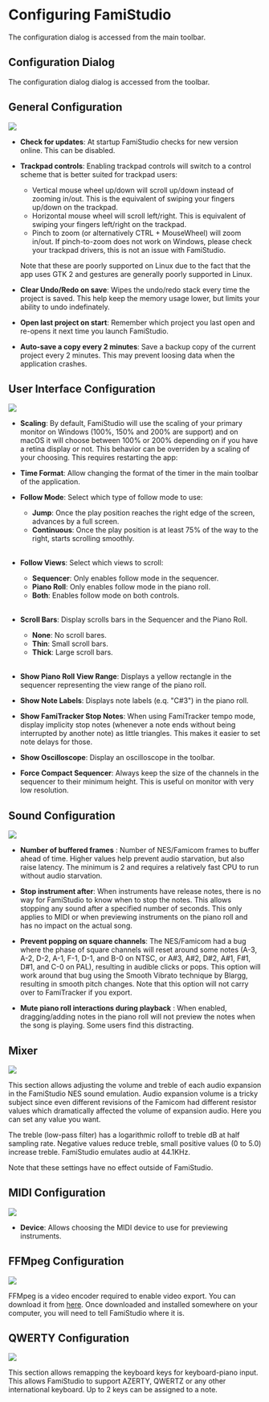 # Configuring FamiStudio

The configuration dialog is accessed from the main toolbar.

## Configuration Dialog

The configuration dialog dialog is accessed from the toolbar.

## General Configuration

![](images/ConfigGeneral.png#center)

* **Check for updates**: At startup FamiStudio checks for new version online. This can be disabled.

* **Trackpad controls**: Enabling trackpad controls will switch to a control scheme that is better suited for trackpad users:

    * Vertical mouse wheel up/down will scroll up/down instead of zooming in/out. This is the equivalent of swiping your fingers up/down on the trackpad.
    * Horizontal mouse wheel will scroll left/right. This is equivalent of swiping your fingers left/right on the trackpad.
    * Pinch to zoom (or alternatively CTRL + MouseWheel) will zoom in/out. If pinch-to-zoom does not work on Windows, please check your trackpad drivers, this is not an issue with FamiStudio.

    Note that these are poorly supported on Linux due to the fact that the app uses GTK 2 and gestures are generally poorly supported in Linux.

* **Clear Undo/Redo on save**: Wipes the undo/redo stack every time the project is saved. This help keep the memory usage lower, but limits your ability to undo indefinately.

* **Open last project on start**: Remember which project you last open and re-opens it next time you launch FamiStudio.

* **Auto-save a copy every 2 minutes**: Save a backup copy of the current project every 2 minutes. This may prevent loosing data when the application crashes.

## User Interface Configuration

![](images/ConfigUI.png#center)

* **Scaling**: By default, FamiStudio will use the scaling of your primary monitor on Windows (100%, 150% and 200% are support) and on macOS it will choose between 100% or 200% depending on if you have a retina display or not. This behavior can be overriden by a scaling of your choosing. This requires restarting the app:

* **Time Format**: Allow changing the format of the timer in the main toolbar of the application. 

* **Follow Mode**: Select which type of follow mode to use:

    * **Jump**: Once the play position reaches the right edge of the screen, advances by a full screen.
    * **Continuous**: Once the play position is at least 75% of the way to the right, starts scrolling smoothly.<br><br>

* **Follow Views**: Select which views to scroll:

    * **Sequencer**: Only enables follow mode in the sequencer.
    * **Piano Roll**: Only enables follow mode in the piano roll.
    * **Both**: Enables follow mode on both controls.<br><br>

* **Scroll Bars**: Display scrolls bars in the Sequencer and the Piano Roll.

    * **None**: No scroll bares.
    * **Thin**: Small scroll bars.
    * **Thick**: Large scroll bars.<br><br>

* **Show Piano Roll View Range**: Displays a yellow rectangle in the sequencer representing the view range of the piano roll.

* **Show Note Labels**: Displays note labels (e.q. "C#3") in the piano roll.

* **Show FamiTracker Stop Notes**: When using FamiTracker tempo mode, display implicity stop notes (whenever a note ends without being interrupted by another note) as little triangles. This makes it easier to set note delays for those.

* **Show Oscilloscope**: Display an oscilloscope in the toolbar.

* **Force Compact Sequencer**: Always keep the size of the channels in the sequencer to their minimum height. This is useful on monitor with very low resolution. 

## Sound Configuration

![](images/ConfigSound.png#center)

* **Number of buffered frames** : Number of NES/Famicom frames to buffer ahead of time. Higher values help prevent audio starvation, but also raise latency. The minimum is 2 and requires a relatively fast CPU to run without audio starvation.

* **Stop instrument after**: When instruments have release notes, there is no way for FamiStudio to know when to stop the notes. This allows stopping any sound after a specified number of seconds. This only applies to MIDI or when previewing instruments on the piano roll and has no impact on the actual song.

* **Prevent popping on square channels**: The NES/Famicom had a bug where the phase of square channels will reset around some notes (A-3, A-2, D-2, A-1, F-1, D-1, and B-0 on NTSC, or A#3, A#2, D#2, A#1, F#1, D#1, and C-0 on PAL), resulting in audible clicks or pops. This option will work around that bug using the Smooth Vibrato technique by Blargg, resulting in smooth pitch changes. Note that this option will not carry over to FamiTracker if you export.

* **Mute piano roll interactions during playback** : When enabled, dragging/adding notes in the piano roll will not preview the notes when the song is playing. Some users find this distracting.

## Mixer

![](images/ConfigMixer.png#center)

This section allows adjusting the volume and treble of each audio expansion in the FamiStudio NES sound emulation. Audio expansion volume is a tricky subject since even different revisions of the Famicom had different resistor values which dramatically affected the volume of expansion audio. Here you can set any value you want.

The treble (low-pass filter) has a logarithmic rolloff to treble dB at half sampling rate. Negative values reduce treble, small positive values (0 to 5.0) increase treble. FamiStudio emulates audio at 44.1KHz.

Note that these settings have no effect outside of FamiStudio.

## MIDI Configuration

![](images/ConfigMIDI.png#center)

* **Device**: Allows choosing the MIDI device to use for previewing instruments.

## FFMpeg Configuration

![](images/ConfigFFMpeg.png#center)

FFMpeg is a video encoder required to enable video export. You can download it from [here](ffmpeg.md). Once downloaded and installed somewhere on your computer, you will need to tell FamiStudio where it is.

## QWERTY Configuration

![](images/ConfigQWERTY.png#center)

This section allows remapping the keyboard keys for keyboard-piano input. This allows FamiStudio to support AZERTY, QWERTZ or any other international keyboard. Up to 2 keys can be assigned to a note.